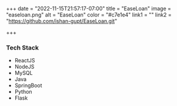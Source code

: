 +++
date = "2022-11-15T21:57:17-07:00"
title = "EaseLoan"
image = "easeloan.png"
alt = "EaseLoan"
color = "#c7e1e4"
link1 = ""
link2 = "https://github.com/ishan-gupt/EaseLoan.git"

+++

### Tech Stack

- ReactJS
- NodeJS
- MySQL
- Java
- SpringBoot
- Python
- Flask
